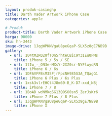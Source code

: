 ```yaml
---
layout: produk-casinghp
title: Darth Vader Artwork iPhone Case
categories: apple

# Produk
product-title: Darth Vader Artwork iPhone Case
harga: 90000
sku: hn-3443
image-drive: 1JqgWPKNVgaU8peGqaP-SLX5z8gE7NB9B
gallery:
  - url: 1U4tMZRQ20fTOn5rhteCBiC9Y3IEu0PMs
    title: iPhone 5 / 5s / SE
  - url: 1tIw_-_ON3e-MXsY-2XZ0sr-NYFlwyqRN
    title: iPhone 6 / 6s
  - url: 1DFAVFFBsM3SFjrFpcNH985G3A_TQagG1
    title: iPhone 6 Plus / 6s Plus
  - url: 1xsk3vlrEHCt4J8m69-B_K-D7-xxd_N8j
    title: iPhone 7 / 8
  - url: 1BoAD_wdNMkgSG13QOSO0sn5_ZerJsKr6
    title: iPhone 7 Plus / 8 Plus
  - url: 1JqgWPKNVgaU8peGqaP-SLX5z8gE7NB9B
    title: iPhone X
---
```

